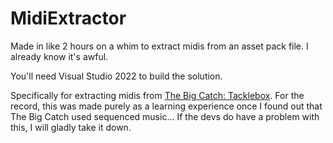 # MidiExtractor
Made in like 2 hours on a whim to extract midis from an asset pack file. I already know it's awful.

You'll need Visual Studio 2022 to build the solution.

Specifically for extracting midis from [The Big Catch: Tacklebox](https://store.steampowered.com/app/2985610/The_Big_Catch_Tacklebox/).
For the record, this was made purely as a learning experience once I found out that The Big Catch used sequenced music... If the devs do have a problem with this, I will gladly take it down.
